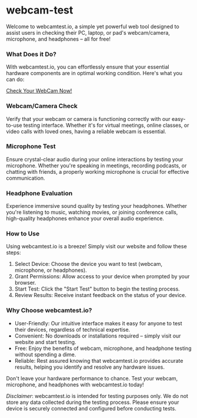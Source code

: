 # webcam-test
Welcome to webcamtest.io, a simple yet powerful web tool designed to assist users in checking their PC, laptop, or pad's webcam/camera, microphone, and headphones – all for free!

### What Does it Do?

With webcamtest.io, you can effortlessly ensure that your essential hardware components are in optimal working condition. Here's what you can do:


[Check Your WebCam Now!](https://webcammictest.io/)

### Webcam/Camera Check
Verify that your webcam or camera is functioning correctly with our easy-to-use testing interface. Whether it's for virtual meetings, online classes, or video calls with loved ones, having a reliable webcam is essential.

### Microphone Test
Ensure crystal-clear audio during your online interactions by testing your microphone. Whether you're speaking in meetings, recording podcasts, or chatting with friends, a properly working microphone is crucial for effective communication.


### Headphone Evaluation
Experience immersive sound quality by testing your headphones. Whether you're listening to music, watching movies, or joining conference calls, high-quality headphones enhance your overall audio experience.

### How to Use

Using webcamtest.io is a breeze! Simply visit our website and follow these steps:

1. Select Device: Choose the device you want to test (webcam, microphone, or headphones).
2. Grant Permissions: Allow access to your device when prompted by your browser.
3. Start Test: Click the "Start Test" button to begin the testing process.
4. Review Results: Receive instant feedback on the status of your device.

### Why Choose webcamtest.io?
- User-Friendly: Our intuitive interface makes it easy for anyone to test their devices, regardless of technical expertise.
- Convenient: No downloads or installations required – simply visit our website and start testing.
- Free: Enjoy the benefits of webcam, microphone, and headphone testing without spending a dime.
- Reliable: Rest assured knowing that webcamtest.io provides accurate results, helping you identify and resolve any hardware issues.

Don't leave your hardware performance to chance. Test your webcam, microphone, and headphones with webcamtest.io today!

*Disclaimer*: webcamtest.io is intended for testing purposes only. We do not store any data collected during the testing process. Please ensure your device is securely connected and configured before conducting tests.
